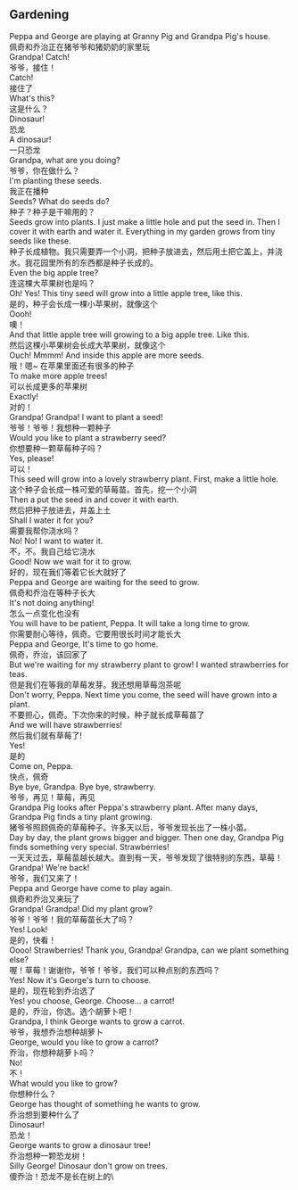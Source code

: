 ## Gardening

Peppa and George are playing at Granny Pig and Grandpa Pig's house.\
佩奇和乔治正在猪爷爷和猪奶奶的家里玩\
Grandpa! Catch!\
爷爷，接住！\
Catch!\
接住了\
What's this?\
这是什么？\
Dinosaur!\
恐龙\
A dinosaur!\
一只恐龙\
Grandpa, what are you doing?\
爷爷，你在做什么？\
I'm planting these seeds.\
我正在播种\
Seeds? What do seeds do?\
种子？种子是干嘛用的？\
Seeds grow into plants. I just make a little hole and put the seed in. Then I cover it with earth and water it. Everything in my garden grows from tiny seeds like these.\
种子长成植物。我只需要弄一个小洞，把种子放进去，然后用土把它盖上，并浇水。我花园里所有的东西都是种子长成的。\
Even the big apple tree?\
连这棵大苹果树也是吗？\
Oh! Yes! This tiny seed will grow into a little apple tree, like this.\
是的，种子会长成一棵小苹果树，就像这个\
Oooh!\
噢！\
And that little apple tree will growing to a big apple tree. Like this.\
然后这棵小苹果树会长成大苹果树，就像这个\
Ouch! Mmmm! And inside this apple are more seeds.\
哦！嗯~ 在苹果里面还有很多的种子\
To make more apple trees!\
可以长成更多的苹果树\
Exactly!\
对的！\
Grandpa! Grandpa! I want to plant a seed!\
爷爷！爷爷！我想种一颗种子\
Would you like to plant a strawberry seed?\
你想要种一颗草莓种子吗？\
Yes, please!\
可以！\
This seed will grow into a lovely strawberry plant. First, make a little hole.\
这个种子会长成一株可爱的草莓苗。首先，挖一个小洞\
Then a put the seed in and cover it with earth.\
然后把种子放进去，并盖上土\
Shall I water it for you?\
需要我帮你浇水吗？\
No! No! I want to water it.\
不，不。我自己给它浇水\
Good! Now we wait for it to grow.\
好的，现在我们等着它长大就好了\
Peppa and George are waiting for the seed to grow.\
佩奇和乔治在等种子长大\
It's not doing anything!\
怎么一点变化也没有\
You will have to be patient, Peppa. It will take a long time to grow.\
你需要耐心等待，佩奇。它要用很长时间才能长大\
Peppa and George, It's time to go home.\
佩奇，乔治，该回家了\
But we're waiting for my strawberry plant to grow! I wanted strawberries for teas.\
但是我们在等我的草莓发芽。我还想用草莓泡茶呢\
Don't worry, Peppa. Next time you come, the seed will have grown into a plant.\
不要担心，佩奇。下次你来的时候，种子就长成草莓苗了\
And we will have strawberries!\
然后我们就有草莓了!\
Yes!\
是的\
Come on, Peppa.\
快点，佩奇\
Bye bye, Grandpa. Bye bye, strawberry.\
爷爷，再见！草莓，再见\
Grandpa Pig looks after Peppa's strawberry plant. After many days, Grandpa Pig finds a tiny plant growing.\
猪爷爷照顾佩奇的草莓种子。许多天以后，爷爷发现长出了一株小苗。\
Day by day, the plant grows bigger and bigger. Then one day, Grandpa Pig finds something very special. Strawberries!\
一天天过去，草莓苗越长越大。直到有一天，爷爷发现了很特别的东西，草莓！\
Grandpa! We're back!\
爷爷，我们又来了！\
Peppa and George have come to play again.\
佩奇和乔治又来玩了\
Grandpa! Grandpa! Did my plant grow?\
爷爷！爷爷！我的草莓苗长大了吗？\
Yes! Look!\
是的，快看！\
Oooo! Strawberries! Thank you, Grandpa! Grandpa, can we plant something else?\
喔！草莓！谢谢你，爷爷！爷爷，我们可以种点别的东西吗？\
Yes! Now it's George's turn to choose.\
是的，现在轮到乔治选了\
Yes! you choose, George. Choose... a carrot!\
是的，乔治，你选。选个胡萝卜吧！\
Grandpa, I think George wants to grow a carrot.\
爷爷，我想乔治想种胡萝卜\
George, would you like to grow a carrot?\
乔治，你想种胡萝卜吗？\
No!\
不！\
What would you like to grow?\
你想种什么？\
George has thought of something he wants to grow.\
乔治想到要种什么了\
Dinosaur!\
恐龙！\
George wants to grow a dinosaur tree!\
乔治想种一颗恐龙树！\
Silly George! Dinosaur don't grow on trees.\
傻乔治！恐龙不是长在树上的\